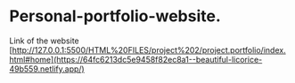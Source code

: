 # Personal-portfolio-website.
Link of the website
[http://127.0.0.1:5500/HTML%20FILES/project%202/project.portfolio/index.html#home](https://64fc6213dc5e9458f82ec8a1--beautiful-licorice-49b559.netlify.app/)
